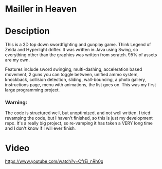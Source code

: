 # Mailler in Heaven

# Desciption

This is a 2D top down swordfighting and gunplay game. Think Legend of Zelda and Hyperlight drifter.
It was written in Java using Swing, so everything other than the graphics was written from scratch. 95% of assets are my own.

Features include sword swinging, multi-dashing, acceleration based movement, 2 guns you can toggle between, unified ammo system, knockback, collision detection, sliding, wall-bouncing, a photo gallery, instructions page, menu with animations, the list goes on.
This was my first large programming project.

### Warning:

The code is structured well, but unoptimized, and not well written. I tried revamping the code, but I haven't finished, so this is just my development repo. It's a really big project, so re-vamping it has taken a VERY long time and I don't know if I will ever finish.

# Video

https://www.youtube.com/watch?v=CfrEi_nRh0g

